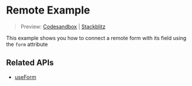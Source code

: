 # Remote Example

> Preview: [Codesandbox](https://codesandbox.io/s/github/edmundhung/conform/tree/main/examples/remote) \| [Stackblitz](https://stackblitz.com/github/edmundhung/conform/tree/main/examples/remote)

This example shows you how to connect a remote form with its field using the `form` attribute

## Related APIs

- [useForm](../../packages/conform-react#useForm)

